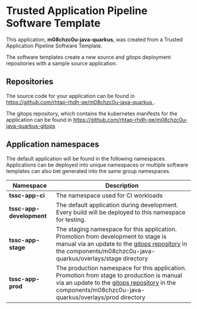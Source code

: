 # Trusted Application Pipeline Software Template

This application, **m08chzc0u-java-quarkus**, was created from a Trusted Application Pipeline Software Template.

The software templates create a new source and gitops deployment repositories with a sample source application. 

## Repositories

The source code for your application can be found in [https://github.com/rhtap-rhdh-qe/m08chzc0u-java-quarkus ](https://github.com/rhtap-rhdh-qe/m08chzc0u-java-quarkus ).
 
The gitops repository, which contains the kubernetes manifests for the application can be found in 
[https://github.com/rhtap-rhdh-qe/m08chzc0u-java-quarkus-gitops ](https://github.com/rhtap-rhdh-qe/m08chzc0u-java-quarkus-gitops ) 

## Application namespaces 

The default application will be found in the following namespaces. Applications can be deployed into unique namespaces or multiple software templates can also bet generated into the same group namespaces.  

|  Namespace   |  Description   |  
| -------- | -------- |
| **tssc-app-ci** | The namespace used for CI workloads |
| **tssc-app-development** | The default application during development. Every build will be deployed to this namespace for testing. |
| **tssc-app-stage** | The staging namespace for this application. Promotion from development to stage is manual via an update to the [gitops repository](https://github.com/rhtap-rhdh-qe/m08chzc0u-java-quarkus-gitops ) in the components/m08chzc0u-java-quarkus/overlays/stage directory |
| **tssc-app-prod** | The production namespace for this application. Promotion from stage to production is manual via an update to the [gitops repository](https://github.com/rhtap-rhdh-qe/m08chzc0u-java-quarkus-gitops ) in the components/m08chzc0u-java-quarkus/overlays/prod directory |